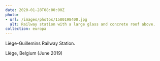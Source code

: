 ```yaml
---
date: 2020-01-28T08:00:00Z
photo:
- url: /images/photos/1580198400.jpg
  alt: Railway station with a large glass and concrete roof above.
collection: europa
---
```

Liège-Guillemins Railway Station.

Liège, Belgium (June 2019)
